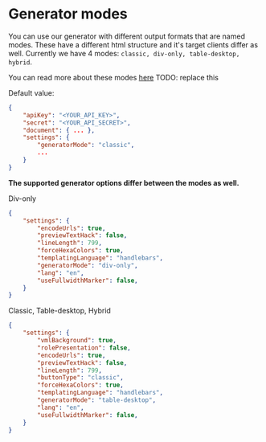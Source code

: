 # Generator modes

You can use our generator with different output formats that are named modes. These have a different html structure and it's target clients differ as well.
Currently we have 4 modes: `classic, div-only, table-desktop, hybrid`.

You can read more about these modes [here](https://add-link) TODO: replace this

Default value:

```json
{
	"apiKey": "<YOUR_API_KEY>",
	"secret": "<YOUR_API_SECRET>",
	"document": { ... },
	"settings": {
		"generatorMode": "classic",
		...
	}
}
```

**The supported generator options differ between the modes as well.**

Div-only

```json
{
	"settings": {
		"encodeUrls": true,
		"previewTextHack": false,
		"lineLength": 799,
		"forceHexaColors": true,
		"templatingLanguage": "handlebars",
		"generatorMode": "div-only",
		"lang": "en",
		"useFullwidthMarker": false,
	}
}
```



Classic, Table-desktop, Hybrid
```json
{
	"settings": {
		"vmlBackground": true,
		"rolePresentation": false,
		"encodeUrls": true,
		"previewTextHack": false,
		"lineLength": 799,
		"buttonType": "classic",
		"forceHexaColors": true,
		"templatingLanguage": "handlebars",
		"generatorMode": "table-desktop",
		"lang": "en",
		"useFullwidthMarker": false,
	}
}
```

